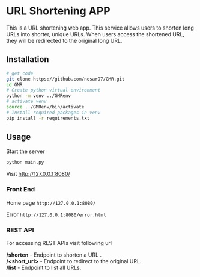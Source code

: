 # URL Shortening APP

This is a URL shortening web app. This service allows users to shorten long
URLs into shorter, unique URLs. When users access the shortened URL, they will be redirected to the original long URL.

## Installation


```bash
# get code
git clone https://github.com/nesar97/GMR.git
cd GMR
# Create python virtual environment
python -m venv ../GMRenv
# activate venv
source ../GMRenv/bin/activate
# Install required packages in venv
pip install -r requirements.txt
```

## Usage

Start the server 
```bash
python main.py
```

Visit http://127.0.0.1:8080/

### Front End

Home page 
```http://127.0.0.1:8080/```

Error  ```http://127.0.0.1:8080/error.html```

### REST API

For accessing REST APIs visit following url

**/shorten** -      Endpoint to shorten a URL .    
**/<short_url>** -  Endpoint to redirect to the original URL.  
**/list** -         Endpoint to list all URLs.